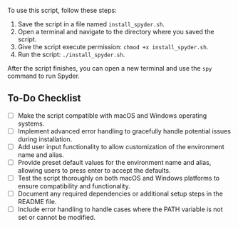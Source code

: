 To use this script, follow these steps:

1. Save the script in a file named `install_spyder.sh`.
2. Open a terminal and navigate to the directory where you saved the script.
3. Give the script execute permission: `chmod +x install_spyder.sh`.
4. Run the script: `./install_spyder.sh`.

After the script finishes, you can open a new terminal and use the `spy` command to run Spyder.

## To-Do Checklist

- [ ] Make the script compatible with macOS and Windows operating systems.
- [ ] Implement advanced error handling to gracefully handle potential issues during installation.
- [ ] Add user input functionality to allow customization of the environment name and alias.
- [ ] Provide preset default values for the environment name and alias, allowing users to press enter to accept the defaults.
- [ ] Test the script thoroughly on both macOS and Windows platforms to ensure compatibility and functionality.
- [ ] Document any required dependencies or additional setup steps in the README file.
- [ ] Include error handling to handle cases where the PATH variable is not set or cannot be modified.
